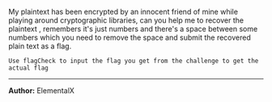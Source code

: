 My plaintext has been encrypted by an innocent friend of mine while playing around cryptographic libraries, can you help me to recover the plaintext , remembers it's just numbers and there's a space between some numbers which you need to remove the space and submit the recovered plain text as a flag.

`Use flagCheck to input the flag you get from the challenge to get the actual flag`

---
**Author:** ElementalX